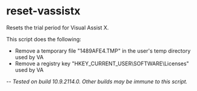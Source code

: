 # reset-vassistx

Resets the trial period for Visual Assist X.

This script does the following:
* Remove a temporary file "1489AFE4.TMP" in the user's temp directory used by VA 
* Remove a registry key "HKEY_CURRENT_USER\SOFTWARE\Licenses" used by VA

--
*Tested on build 10.9.2114.0. Other builds may be immune to this script.*
